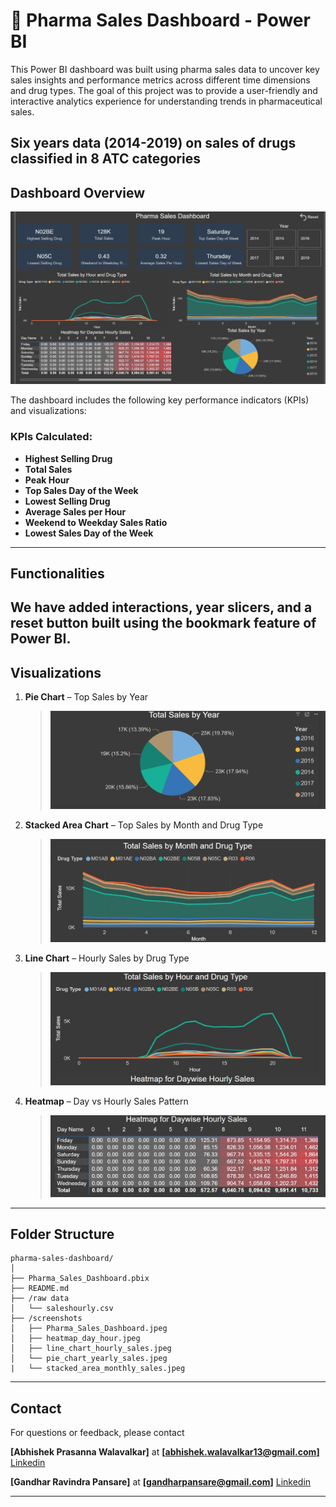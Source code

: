 # 💊 Pharma Sales Dashboard - Power BI

This Power BI dashboard was built using pharma sales data to uncover key sales insights and performance metrics across different time dimensions and drug types. The goal of this project was to provide a user-friendly and interactive analytics experience for understanding trends in pharmaceutical sales.

Six years data (2014-2019) on sales of drugs classified in 8 ATC categories
---

## Dashboard Overview

 ![Screenshot: Dashboard](./screenshots/Pharma_Sales_Dashboard.jpeg)

The dashboard includes the following key performance indicators (KPIs) and visualizations:

### KPIs Calculated:
- **Highest Selling Drug**
- **Total Sales**
- **Peak Hour**
- **Top Sales Day of the Week**
- **Lowest Selling Drug**
- **Average Sales per Hour**
- **Weekend to Weekday Sales Ratio**
- **Lowest Sales Day of the Week**

---

## Functionalities

We have added interactions, year slicers, and a reset button built using the bookmark feature of Power BI.
---

## Visualizations

1. **Pie Chart** – Top Sales by Year  
   > ![Screenshot: Pie Chart](./screenshots/pie_chart_yearly_sales.jpeg)

2. **Stacked Area Chart** – Top Sales by Month and Drug Type  
   > ![Screenshot: Stacked Area Chart](./screenshots/stacked_area_monthly_sales.jpeg)

3. **Line Chart** – Hourly Sales by Drug Type  
   > ![Screenshot: Line Chart](./screenshots/line_chart_hourly_sales.jpeg)

4. **Heatmap** – Day vs Hourly Sales Pattern  
   > ![Screenshot: Heatmap](./screenshots/heatmap_day_hour.jpeg)

---

## Folder Structure

```
pharma-sales-dashboard/
│
├── Pharma_Sales_Dashboard.pbix
├── README.md
├── /raw data
│   └── saleshourly.csv
├── /screenshots
│   ├── Pharma_Sales_Dashboard.jpeg
│   ├── heatmap_day_hour.jpeg
│   ├── line_chart_hourly_sales.jpeg
│   └── pie_chart_yearly_sales.jpeg
|   └── stacked_area_monthly_sales.jpeg
```

---

## Contact

For questions or feedback, please contact 

**[Abhishek Prasanna Walavalkar]** at **[abhishek.walavalkar13@gmail.com]**  [Linkedin](https://www.linkedin.com/in/abhishek-walavalkar-777130147/)

**[Gandhar Ravindra Pansare]** at **[gandharpansare@gmail.com]**  [Linkedin](https://www.linkedin.com/in/gandharpansare/)

---
